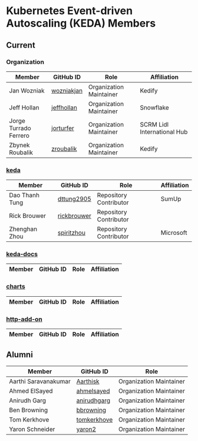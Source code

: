 # Kubernetes Event-driven Autoscaling (KEDA) Members

## Current

### Organization

| Member                | GitHub ID                                     | Role                    | Affiliation                  |
| --------------------- | --------------------------------------------- | ----------------------- |----------------------------- |
| Jan Wozniak           | [wozniakjan](https://github.com/wozniakjan)   | Organization Maintainer | Kedify                       |
| Jeff Hollan           | [jeffhollan](https://github.com/jeffhollan)   | Organization Maintainer | Snowflake                    |
| Jorge Turrado Ferrero | [jorturfer](https://github.com/jorturfer)     | Organization Maintainer | SCRM Lidl International Hub  |
| Zbynek Roubalik       | [zroubalik](https://github.com/zroubalik)     | Organization Maintainer | Kedify                       |

### [keda](https://github.com/kedacore/keda)

| Member                | GitHub ID                                     | Role                    | Affiliation                  |
| --------------------- | --------------------------------------------- | ----------------------- |----------------------------- |
| Dao Thanh Tung        | [dttung2905](https://github.com/dttung2905)   | Repository Contributor  | SumUp                        |
| Rick Brouwer          | [rickbrouwer](https://github.com/rickbrouwer) | Repository Contributor  |                              |
| Zhenghan Zhou         | [spiritzhou](https://github.com/spiritzhou)   | Repository Contributor  | Microsoft                    |

### [keda-docs](https://github.com/kedacore/keda-docs)

| Member                | GitHub ID                                     | Role                    | Affiliation                  |
| --------------------- | --------------------------------------------- | ----------------------- |----------------------------- |

### [charts](https://github.com/kedacore/charts)

| Member                | GitHub ID                                     | Role                    | Affiliation                  |
| --------------------- | --------------------------------------------- | ----------------------- |----------------------------- |

### [http-add-on](https://github.com/kedacore/http-add-on)

| Member                | GitHub ID                                     | Role                    | Affiliation                  |
| --------------------- | --------------------------------------------- | ----------------------- |----------------------------- |

## Alumni

| Member               | GitHub ID                                     | Role                    |
| -------------------- | --------------------------------------------- | ----------------------- |
| Aarthi Saravanakumar | [Aarthisk](https://github.com/Aarthisk)       | Organization Maintainer |
| Ahmed ElSayed        | [ahmelsayed](https://github.com/ahmelsayed)   | Organization Maintainer |
| Anirudh Garg         | [anirudhgarg](https://github.com/anirudhgarg) | Organization Maintainer |
| Ben Browning         | [bbrowning](https://github.com/bbrowning)     | Organization Maintainer |
| Tom Kerkhove         | [tomkerkhove](https://github.com/tomkerkhove) | Organization Maintainer |
| Yaron Schneider      | [yaron2](https://github.com/yaron2)           | Organization Maintainer |
